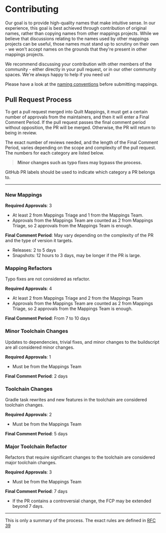 # Contributing

Our goal is to provide high-quality names that make intuitive sense. In our experience, this goal is best achieved
through contribution of original names, rather than copying names from other mappings projects.
While we believe that discussions relating to the names used by other mappings projects can be useful, those names
must stand up to scrutiny on their own - we won't accept names on the grounds that they're present in other mappings
projects. 

We recommend discussing your contribution with other members of the community - either directly in your pull request,
or in our other community spaces. We're always happy to help if you need us!

Please have a look at the [naming conventions](/CONVENTIONS.md) before submitting mappings.

## Pull Request Process
To get a pull request merged into Quilt Mappings, it must get a certain number of approvals from the maintainers,
and then it will enter a Final Comment Period. If the pull request passes the final comment period without opposition,
the PR will be merged. Otherwise, the PR will return to being in review.

The exact number of reviews needed, and the length of the Final Comment Period, varies depending on the scope and
complexity of the pull request. The numbers for each category are listed below.

> **Minor changes such as typo fixes may bypass the process.**

GitHub PR labels should be used to indicate which category a PR belongs to.

---

### New Mappings
**Required Approvals**: 3
- At least 2 from Mappings Triage and 1 from the Mappings Team.
- Approvals from the Mappings Team are counted as 2 from Mappings Triage, so 2 approvals from the Mappings Team is
  enough.

**Final Comment Period**: May vary depending on the complexity of the PR and the type of version it targets.
- Releases: 2 to 5 days
- Snapshots: 12 hours to 3 days, may be longer if the PR is large.

### Mapping Refactors
Typo fixes are not considered as refactor.

**Required Approvals**: 4
- At least 2 from Mappings Triage and 2 from the Mappings Team
- Approvals from the Mappings Team are counted as 2 from Mappings Triage, so 2 approvals from the Mappings Team is
  enough.

**Final Comment Period**: From 7 to 10 days

### Minor Toolchain Changes
Updates to dependencies, trivial fixes, and minor changes to the buildscript are all considered minor changes.

**Required Approvals**: 1
- Must be from the Mappings Team

**Final Comment Period**: 2 days

### Toolchain Changes
Gradle task rewrites and new features in the toolchain are considered toolchain changes.

**Required Approvals**: 2
- Must be from the Mappings Team

**Final Comment Period**: 5 days

### Major Toolchain Refactor
Refactors that require significant changes to the toolchain are considered major toolchain changes.

**Required Approvals**: 3
- Must be from the Mappings Team

**Final Comment Period**: 7 days
- If the PR contains a controversial change, the FCP may be extended beyond 7 days.

---

This is only a summary of the process. The exact rules are defined in [RFC 39](https://github.com/QuiltMC/rfcs/blob/master/structure/0039-pr-policy.md)

